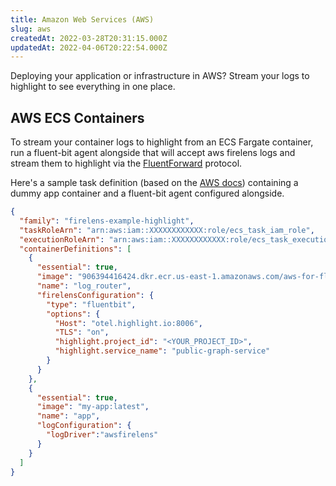 ```yaml
---
title: Amazon Web Services (AWS)
slug: aws
createdAt: 2022-03-28T20:31:15.000Z
updatedAt: 2022-04-06T20:22:54.000Z
---
```


Deploying your application or infrastructure in AWS? Stream your logs to highlight to see everything in one place.

## AWS ECS Containers

To stream your container logs to highlight from an ECS Fargate container, run a fluent-bit agent alongside
that will accept aws firelens logs and stream them to highlight via the [FluentForward](https://docs.fluentbit.io/manual/pipeline/outputs/forward/) protocol.

Here's a sample task definition (based on the [AWS docs](https://github.com/aws-samples/amazon-ecs-firelens-examples/tree/mainline/examples/fluent-bit/ecs-log-collection)) containing a dummy app container and a fluent-bit agent configured alongside.

```json
{
  "family": "firelens-example-highlight",
  "taskRoleArn": "arn:aws:iam::XXXXXXXXXXXX:role/ecs_task_iam_role",
  "executionRoleArn": "arn:aws:iam::XXXXXXXXXXXX:role/ecs_task_execution_role",
  "containerDefinitions": [
    {
      "essential": true,
      "image": "906394416424.dkr.ecr.us-east-1.amazonaws.com/aws-for-fluent-bit:stable",
      "name": "log_router",
      "firelensConfiguration": {
        "type": "fluentbit",
        "options": {
          "Host": "otel.highlight.io:8006",
          "TLS": "on",
          "highlight.project_id": "<YOUR_PROJECT_ID>",
          "highlight.service_name": "public-graph-service"
        }
      }
    },
    {
      "essential": true,
      "image": "my-app:latest",
      "name": "app",
      "logConfiguration": {
        "logDriver":"awsfirelens"
      }
    }
  ]
}

```
